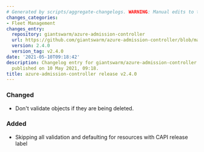 ```yaml
---
# Generated by scripts/aggregate-changelogs. WARNING: Manual edits to this files will be overwritten.
changes_categories:
- Fleet Management
changes_entry:
  repository: giantswarm/azure-admission-controller
  url: https://github.com/giantswarm/azure-admission-controller/blob/master/CHANGELOG.md#240---2021-05-10
  version: 2.4.0
  version_tag: v2.4.0
date: '2021-05-10T09:18:42'
description: Changelog entry for giantswarm/azure-admission-controller version 2.4.0,
  published on 10 May 2021, 09:18.
title: azure-admission-controller release v2.4.0
---
```


### Changed
- Don't validate objects if they are being deleted.
### Added
- Skipping all validation and defaulting for resources with CAPI release label
